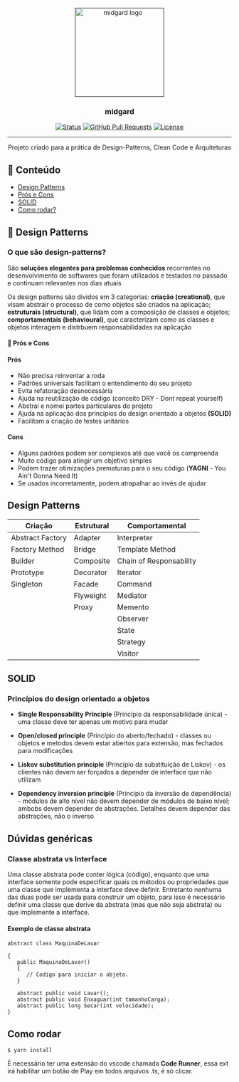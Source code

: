 <p align="center">
  <a href="" rel="noopener">
 <img width=200px height=200px src="https://mir-s3-cdn-cf.behance.net/project_modules/1400_opt_1/a2d37723999081.5632c5fe79802.jpg" alt="midgard logo"></a>
</p>

<h3 align="center">midgard</h3>

<div align="center">

[![Status](https://img.shields.io/badge/status-active-success.svg)]()
[![GitHub Pull Requests](https://img.shields.io/github/issues-pr/kylelobo/The-Documentation-Compendium.svg)](https://github.com/kylelobo/The-Documentation-Compendium/pulls)
[![License](https://img.shields.io/badge/license-MIT-blue.svg)](/LICENSE)

</div>

---

<p align="center">Projeto criado para a prática de Design-Patterns, Clean Code e Arquiteturas
    <br>
</p>

## 📝 Conteúdo

- [Design Patterns](#design-pattern)
- [Prós e Cons](#pros_cons)
- [SOLID](#solid)
- [Como rodar?](#run)

## 🧐 Design Patterns <a name = "design-pattern"></a>

### O que são design-patterns?

São <strong>soluções elegantes para problemas conhecidos</strong> recorrentes no desenvolvimento de softwares que foram utilizados e testados no passado e continuam relevantes nos dias atuais

Os design patterns são dividos em 3 categorias: <strong>criação (creational)</strong>, que visam abstrair o processo de como objetos são criados na aplicação; <strong>estruturais (structural)</strong>, que lidam com a composição de classes e objetos; <strong>comportamentais (behavioural)</strong>, que caracterizam como as classes e objetos interagem e distrbuem responsabilidades na aplicação

#### 🏁 Prós e Cons <a name = "pros_cons"></a>

#### Prós

- Não precisa reinventar a roda
- Padrões universais facilitam o entendimento do seu projeto
- Evita refatoração desnecessária
- Ajuda na reutilização de código (conceito DRY - Dont repeat yourself)
- Abstrai e nomei partes particulares do projeto
- Ajuda na aplicação dos princípios do design orientado a objetos <strong>(SOLID)</strong>
- Facilitam a criação de testes unitários

#### Cons

- Alguns padrões podem ser complexos até que você os compreenda
- Muito código para atingir um objetivo simples
- Podem trazer otimizações prematuras para o seu código (<strong>YAGNI</strong> - You Ain't Gonna Need It)
- Se usados incorretamente, podem atrapalhar ao invés de ajudar

## Design Patterns

| Criação          | Estrutural | Comportamental          |
| ---------------- | ---------- | ----------------------- |
| Abstract Factory | Adapter    | Interpreter             |
| Factory Method   | Bridge     | Template Method         |
| Builder          | Composite  | Chain of Responsability |
| Prototype        | Decorator  | Iterator                |
| Singleton        | Facade     | Command                 |
|                  | Flyweight  | Mediator                |
|                  | Proxy      | Memento                 |
|                  |            | Observer                |
|                  |            | State                   |
|                  |            | Strategy                |
|                  |            | Visitor                 |

## SOLID <a name = "solid"></a>

### Princípios do design orientado a objetos

- <strong>Single Responsability Principle</strong> (Princípio da responsabilidade única) - uma classe deve ter apenas um motivo para mudar

- <strong>Open/closed principle</strong> (Princípio do aberto/fechado) - classes ou objetos e metodos devem estar abertos para extensão, mas fechados para modificações

- <strong>Liskov substitution principle</strong> (Princípio da substituição de Liskov) - os clientes não devem ser forçados a depender de interface que não utilizam

- <strong>Dependency inversion principle</strong> (Princípio da inversão de dependência) - módulos de alto nível não devem depender de módulos de baixo nível; ambobs devem depender de abstrações. Detalhes devem depender das abstrações, não o inverso

## Dúvidas genéricas

### Classe abstrata vs Interface

Uma classe abstrata pode conter lógica (código), enquanto que uma interface somente pode especificar quais os métodos ou propriedades que uma classe que implementa a interface deve definir. Entretanto nenhuma das duas pode ser usada para construir um objeto, para isso é necessário definir uma classe que derive da abstrata (mas que não seja abstrata) ou que implemente a interface.

#### Exemplo de classe abstrata
```
abstract class MaquinaDeLavar

{
   public MaquinaDeLavar()
   {
      // Codigo para iniciar o objeto.
   }

   abstract public void Lavar();
   abstract public void Enxaguar(int tamanhoCarga);
   abstract public long Secar(int velocidade);
}
```

## Como rodar <a name = "run"></a>

```
$ yarn install
```

É necessário ter uma extensão do vscode chamada <strong>Code Runner</strong>, essa ext irá habilitar um botão de Play em todos arquivos .ts, é só clicar.
